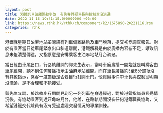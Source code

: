 ```yaml
---
layout: post
title: 港鐵列車偏離路軌事故　有乘客質疑車長與控制室沒溝通
date: 2022-11-16 19:41:15.000000000 +08:00
link: https://news.rthk.hk/rthk/ch/component/k2/1675890-20221116.htm
categories: rthk
---
```


港鐵就星期日油麻地站荃灣綫有列車偏離路軌及車門脫落，提交初步調查報告。對於有乘客當日從車尾緊急出口斜道離開，港鐵解釋是由於廣播內容有不足，導致訊息未能清楚傳達，又指原意是安排乘客由油麻地站月台疏散。

當日經由車尾出口，行路軌離開的郭先生表示，當時車廂廣播一開始就是叫乘客由車尾離開，聽不到任何廣播指示由油麻地站離開。而在車長廣播約5至8分鐘後沒有其他指示，乘客一度猶疑是否要自行打開車門。他質疑事件中車長與控制室明顯沒溝通，是不合理和不能接受。

郭先生又說，於路軌步行期間見到另一列列車在身邊經過，對於港鐵指職員察覺情況後，有協助乘客到達旺角站月台，他說，在路軌期間沒有任何港鐵職員協助，又希望港鐵交代職員有沒有受過處理突發情況的專業訓練。
